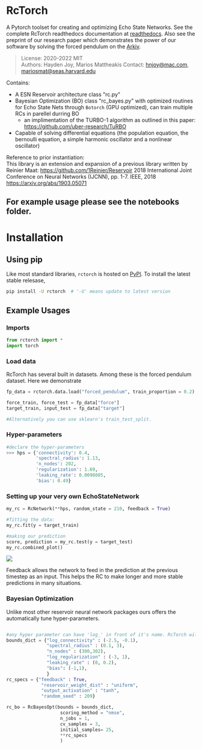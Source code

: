 RcTorch
=========
A Pytorch toolset for creating and optimizing Echo State Networks. 
See the complete RcTorch readthedocs documentation at [readthedocs](https://rctorch.readthedocs.io/en/latest/).
Also see the preprint of our research paper which demonstrates the power of our software by solving the forced pendulum on the [Arkiv](https://arxiv.org/abs/2207.05870).

>License: 2020-2022 MIT  
>Authors: Hayden Joy, Marios Mattheakis
>Contact: hnjoy@mac.com, mariosmat@seas.harvard.edu

Contains:
- A ESN Reservoir architecture class "rc.py"
- Bayesian Optimization (BO) class "rc_bayes.py" with optimized routines for Echo State Nets through `Botorch` (GPU optimized), can train multiple RCs in parellel durring BO
  - an implimentation of the TURBO-1 algorithm as outlined in this paper: https://github.com/uber-research/TuRBO
- Capable of solving differential equations (the population equation, the bernoulli equation, a simple harmonic oscillator and a nonlinear oscillator)

Reference to prior instantiation:  
This library is an extension and expansion of a previous library written by Reinier Maat: https://github.com/1Reinier/Reservoir
2018 International Joint Conference on Neural Networks (IJCNN), pp. 1-7. IEEE, 2018  
https://arxiv.org/abs/1903.05071

## For example usage please see the notebooks folder.

# Installation

## Using pip

Like most standard libraries, `rctorch` is hosted on [PyPI](https://pypi.org/project/RcTorch/). To install the latest stable relesase, 

```bash
pip install -U rctorch  # '-U' means update to latest version
```
## Example Usages

### Imports

```python
from rctorch import *
import torch
```

### Load data

RcTorch has several built in datasets. Among these is the forced pendulum dataset. Here we demonstrate
```python
fp_data = rctorch.data.load("forced_pendulum", train_proportion = 0.2)

force_train, force_test = fp_data["force"]
target_train, input_test = fp_data["target"]

#Alternatively you can use sklearn's train_test_split.
```

### Hyper-parameters


```python
#declare the hyper-parameters
>>> hps = {'connectivity': 0.4,
           'spectral_radius': 1.13,
           'n_nodes': 202,
           'regularization': 1.69,
           'leaking_rate': 0.0098085,
           'bias': 0.49}
```

### Setting up your very own EchoStateNetwork
```python
my_rc = RcNetwork(**hps, random_state = 210, feedback = True)

#fitting the data:
my_rc.fit(y = target_train)

#making our prediction
score, prediction = my_rc.test(y = target_test)
my_rc.combined_plot()

```

![](https://raw.githubusercontent.com/blindedjoy/RcTorch-private/blob/master/resources/pure_prediction1.jpg)



Feedback allows the network to feed in the prediction at the previous timestep as an input. This helps the RC to make longer and more stable predictions in many situations.


### Bayesian Optimization

Unlike most other reservoir neural network packages ours offers the automatically tune hyper-parameters.

```python

#any hyper parameter can have 'log_' in front of it's name. RcTorch will interpret this properly. 
bounds_dict = {"log_connectivity" : (-2.5, -0.1), 
               "spectral_radius" : (0.1, 3),
               "n_nodes" : (300,302),
               "log_regularization" : (-3, 1),
               "leaking_rate" : (0, 0.2),
               "bias": (-1,1),
               }
rc_specs = {"feedback" : True,
             "reservoir_weight_dist" : "uniform",
             "output_activation" : "tanh",
             "random_seed" : 209}

rc_bo = RcBayesOpt(bounds = bounds_dict, 
                    scoring_method = "nmse",
                    n_jobs = 1,
                    cv_samples = 3,
                    initial_samples= 25,
                    **rc_specs
                    )
```

